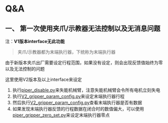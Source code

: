 # Q&A

## 一、 第一次使用夹爪/示教器无法控制以及无消息问题

注：**V1版本interface无此功能**

> 夹爪/示教器都为末端执行器，下统称为末端执行器

由于新版本夹爪出厂需要设定行程范围，如果没有设定，则会出现反馈值始终为零以及无法控制的问题

这里使用V2版本及以上interface来设定

1. 执行[piper_disable.py](../demo/V2/piper_disable.py)来失能机械臂，注意失能机械臂会令所有电机立刻失电
2. 执行[V2_gripper_param_config.py](../demo/V2/V2_gripper_param_config.py)来设定末端执行器行程
3. 然后执行[V2_gripper_param_config.py](../demo/V2/V2_gripper_param_config.py)查看末端执行器是否有数据
4. 如果发现末端执行器反馈的行程数据在闭合时的数值偏大，可以使用[piper_gripper_zero_set.py](../demo/V2/piper_gripper_zero_set.py)来设定末端执行器零点
